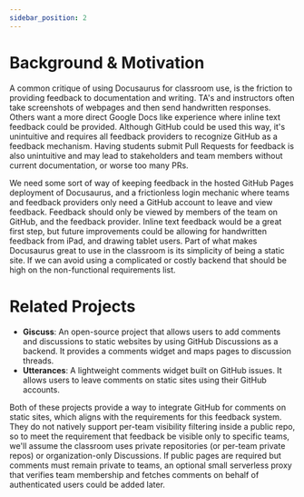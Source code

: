 ```yaml
---
sidebar_position: 2
---
```


# Background & Motivation

A common critique of using Docusaurus for classroom use, is the friction to providing feedback to documentation and writing. TA's and instructors often take screenshots of webpages and then send handwritten responses. Others want a more direct Google Docs like experience where inline text feedback could be provided. Although GitHub could be used this way, it's unintuitive and requires all feedback providers to recognize GitHub as a feedback mechanism. Having students submit Pull Requests for feedback is also unintuitive and may lead to stakeholders and team members without current documentation, or worse too many PRs.

We need some sort of way of keeping feedback in the hosted GitHub Pages deployment of Docusaurus, and a frictionless login mechanic where teams and feedback providers only need a GitHub account to leave and view feedback. Feedback should only be viewed by members of the team on GitHub, and the feedback provider. Inline text feedback would be a great first step, but future improvements could be allowing for handwritten feedback from iPad, and drawing tablet users. Part of what makes Docusaurus great to use in the classroom is its simplicity of being a static site. If we can avoid using a complicated or costly backend that should be high on the non-functional requirements list.

# Related Projects

- **Giscuss**: An open-source project that allows users to add comments and discussions to static websites by using GitHub Discussions as a backend. It provides a comments widget and maps pages to discussion threads.
- **Utterances**: A lightweight comments widget built on GitHub issues. It allows users to leave comments on static sites using their GitHub accounts.

Both of these projects provide a way to integrate GitHub for comments on static sites, which aligns with the requirements for this feedback system. They do not natively support per-team visibility filtering inside a public repo, so to meet the requirement that feedback be visible only to specific teams, we'll assume the classroom uses private repositories (or per-team private repos) or organization-only Discussions. If public pages are required but comments must remain private to teams, an optional small serverless proxy that verifies team membership and fetches comments on behalf of authenticated users could be added later.
